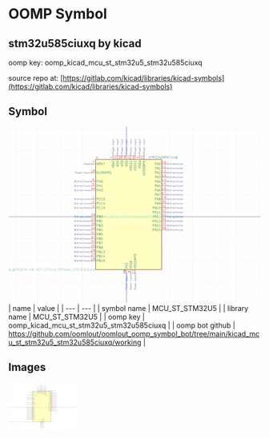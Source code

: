 # OOMP Symbol  
## stm32u585ciuxq  by kicad  
  
oomp key: oomp_kicad_mcu_st_stm32u5_stm32u585ciuxq  
  
source repo at: [https://gitlab.com/kicad/libraries/kicad-symbols](https://gitlab.com/kicad/libraries/kicad-symbols)  
## Symbol  
  
[![working.png](working_600.png)](working.png)  
| name | value | 
| --- | --- | 
| symbol name | MCU_ST_STM32U5 | 
| library name | MCU_ST_STM32U5 | 
| oomp key | oomp_kicad_mcu_st_stm32u5_stm32u585ciuxq | 
| oomp bot github | https://github.com/oomlout/oomlout_oomp_symbol_bot/tree/main/kicad_mcu_st_stm32u5_stm32u585ciuxq/working | 
## Images  
  
[![working.png](working_140.png)](working.png)  
